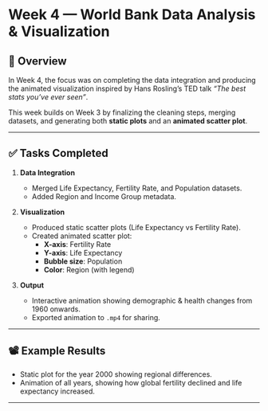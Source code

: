 # Week 4 — World Bank Data Analysis & Visualization

## 📌 Overview
In Week 4, the focus was on completing the data integration and producing the animated visualization inspired by Hans Rosling’s TED talk *“The best stats you’ve ever seen”*.  

This week builds on Week 3 by finalizing the cleaning steps, merging datasets, and generating both **static plots** and an **animated scatter plot**.

---

## ✅ Tasks Completed
1. **Data Integration**
   - Merged Life Expectancy, Fertility Rate, and Population datasets.
   - Added Region and Income Group metadata.

2. **Visualization**
   - Produced static scatter plots (Life Expectancy vs Fertility Rate).
   - Created animated scatter plot:
     - **X-axis**: Fertility Rate  
     - **Y-axis**: Life Expectancy  
     - **Bubble size**: Population  
     - **Color**: Region (with legend)

3. **Output**
   - Interactive animation showing demographic & health changes from 1960 onwards.
   - Exported animation to `.mp4` for sharing.

---

## 📽️ Example Results
- Static plot for the year 2000 showing regional differences.  
- Animation of all years, showing how global fertility declined and life expectancy increased.  

---
